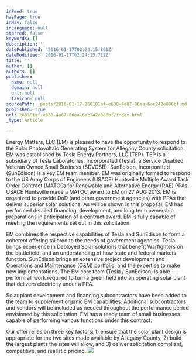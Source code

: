 ```yaml
---
inFeed: true
hasPage: true
inNav: false
inLanguage: null
starred: false
keywords: []
description: ''
datePublished: '2016-01-17T02:24:15.891Z'
dateModified: '2016-01-17T02:24:15.712Z'
title: ''
author: []
authors: []
publisher:
  name: null
  domain: null
  url: null
  favicon: null
sourcePath: _posts/2016-01-17-268181af-e638-4a87-86ea-6ac242e086bf.md
published: true
url: 268181af-e638-4a87-86ea-6ac242e086bf/index.html
_type: Article

---
```

Energy Matters, LLC (EM) is pleased to have the opportunity to respond to the Solar Photovoltaic Generating System for Allegany County solicitation. EM was established by Tesla Energy Partners, LLC (TEP). TEP is a subsidiary of Tesla Laboratories, Incorporated (Tesla), a Service Disabled Veteran Owned Small Business (SDVOSB). SunEdison, Incorporated (SunEdison) is a key EM team member. EM was originally formed to respond to the US Army Corps of Engineers (USACE) Huntsville Multiple Award Task Order Contract (MATOC) for Renewable and Alternative Energy (RAE) PPAs. USACE Huntsville made a MATOC award to EM on 27 AUG 2013\. EM is organized to provide DoD (and other government agencies) with PPAs that deliver superior solar solutions. As will be shown in this proposal, EM has performed detailed financing, development, and long term ownership preparations in anticipation of a contract award. EM is fully capable of meeting the requirements set out in this solicitation.

EM combines the respective capabilities of Tesla and SunEdison to form a coherent offering tailored to the needs of government agencies. Tesla brings experience in Deployed Solar solutions that benefit Warfighters on the battlefield, and an understanding of how state and federal markets function. SunEdison brings an extensive project development and Operations and Maintenance (O&M) portfolio, and the expertise to make new implementations. The EM core team (Tesla / SunEdison) is able perform all work required to turn a green field into an operating solar plant that delivers electricity under a PPA.

Solar plant development and financing subcontractors have been added to the team to supplement organic EM capabilities. Additional subcontractors and vendors will be included as needed throughout the performance period envisioned by this solicitation. EM has a ready team of small businesses capable of performing various functions under this contract.

Our offer relies on three key factors: 1) ensure that the solar plant design is appropriate for the two sites made available by Allegany County, 2) build the largest plants the sites will allow, and 3) deliver solicitation compliant, competitive, and realistic pricing.
![](https://the-grid-user-content.s3-us-west-2.amazonaws.com/2d6e4146-3a9c-4169-a150-5dd557bcab73.png)